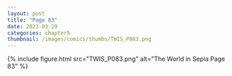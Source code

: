 ```yaml
---
layout: post
title: "Page 83"
date: 2023-03-29
categories: chapter5
thumbnail: /images/comics/thumbs/TWIS_P083.png
---
```


{% include figure.html src="TWIS_P083.png" alt="The World in Sepia Page 83" %}